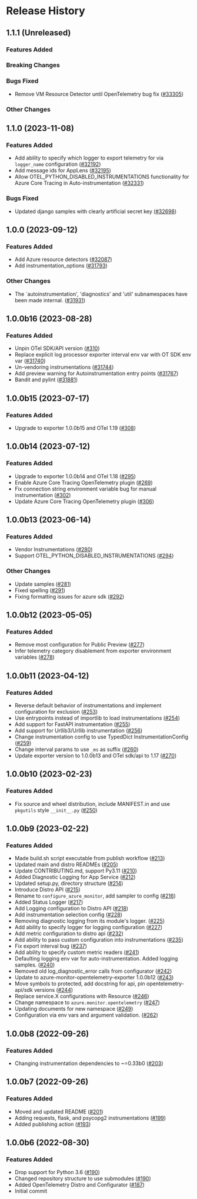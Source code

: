 # Release History

## 1.1.1 (Unreleased)

### Features Added

### Breaking Changes

### Bugs Fixed

- Remove VM Resource Detector until OpenTelemetry bug fix
    ([#33305](https://github.com/Azure/azure-sdk-for-python/pull/33305))

### Other Changes

## 1.1.0 (2023-11-08)

### Features Added

- Add ability to specify which logger to export telemetry for via `logger_name` configuration
    ([#32192](https://github.com/Azure/azure-sdk-for-python/pull/32192))
- Add message ids for AppLens
    ([#32195](https://github.com/Azure/azure-sdk-for-python/pull/32195))
- Allow OTEL_PYTHON_DISABLED_INSTRUMENTATIONS functionality for Azure Core Tracing in Auto-instrumentation
    ([#32331](https://github.com/Azure/azure-sdk-for-python/pull/32331))

### Bugs Fixed

- Updated django samples with clearly artificial secret key
    ([#32698](https://github.com/Azure/azure-sdk-for-python/pull/32698))

## 1.0.0 (2023-09-12)

### Features Added

- Add Azure resource detectors
    ([#32087](https://github.com/Azure/azure-sdk-for-python/pull/32087))
- Add instrumentation_options
    ([#31793](https://github.com/Azure/azure-sdk-for-python/pull/31793))

### Other Changes

- The `autoinstrumentation', 'diagnostics' and 'util' subnamespaces have been made internal.
    ([#31931](https://github.com/Azure/azure-sdk-for-python/pull/31931))

## 1.0.0b16 (2023-08-28)

### Features Added

- Unpin OTel SDK/API version
    ([#310](https://github.com/microsoft/ApplicationInsights-Python/pull/310))
- Replace explicit log processor exporter interval env var with OT SDK env var
    ([#31740](https://github.com/Azure/azure-sdk-for-python/pull/31740))
- Un-vendoring instrumentations
    ([#31744](https://github.com/Azure/azure-sdk-for-python/pull/31740))
- Add preview warning for Autoinstrumentation entry points
    ([#31767](https://github.com/Azure/azure-sdk-for-python/pull/31767))
- Bandit and pylint
    ([#31881](https://github.com/Azure/azure-sdk-for-python/pull/31881))

## 1.0.0b15 (2023-07-17)

### Features Added

- Upgrade to exporter 1.0.0b15 and OTel 1.19
    ([#308](https://github.com/microsoft/ApplicationInsights-Python/pull/308))

## 1.0.0b14 (2023-07-12)

### Features Added

- Upgrade to exporter 1.0.0b14 and OTel 1.18
    ([#295](https://github.com/microsoft/ApplicationInsights-Python/pull/295))
- Enable Azure Core Tracing OpenTelemetry plugin
    ([#269](https://github.com/microsoft/ApplicationInsights-Python/pull/269))
- Fix connection string environment variable bug for manual instrumentation
    ([#302](https://github.com/microsoft/ApplicationInsights-Python/pull/302))
- Update Azure Core Tracing OpenTelemetry plugin
    ([#306](https://github.com/microsoft/ApplicationInsights-Python/pull/306))

## 1.0.0b13 (2023-06-14)

### Features Added

- Vendor Instrumentations
    ([#280](https://github.com/microsoft/ApplicationInsights-Python/pull/280))
- Support OTEL_PYTHON_DISABLED_INSTRUMENTATIONS
    ([#294](https://github.com/microsoft/ApplicationInsights-Python/pull/294))

### Other Changes

- Update samples
    ([#281](https://github.com/microsoft/ApplicationInsights-Python/pull/281))
- Fixed spelling
    ([#291](https://github.com/microsoft/ApplicationInsights-Python/pull/291))
- Fixing formatting issues for azure sdk
    ([#292](https://github.com/microsoft/ApplicationInsights-Python/pull/292))

## 1.0.0b12 (2023-05-05)

### Features Added

- Remove most configuration for Public Preview
    ([#277](https://github.com/microsoft/ApplicationInsights-Python/pull/277))
- Infer telemetry category disablement from exporter environment variables
    ([#278](https://github.com/microsoft/ApplicationInsights-Python/pull/278))

## 1.0.0b11 (2023-04-12)

### Features Added

- Reverse default behavior of instrumentations and implement configuration for exclusion
    ([#253](https://github.com/microsoft/ApplicationInsights-Python/pull/253))
- Use entrypoints instead of importlib to load instrumentations
    ([#254](https://github.com/microsoft/ApplicationInsights-Python/pull/254))
- Add support for FastAPI instrumentation
    ([#255](https://github.com/microsoft/ApplicationInsights-Python/pull/255))
- Add support for Urllib3/Urllib instrumentation
    ([#256](https://github.com/microsoft/ApplicationInsights-Python/pull/256))
- Change instrumentation config to use TypedDict InstrumentationConfig
    ([#259](https://github.com/microsoft/ApplicationInsights-Python/pull/259))
- Change interval params to use `_ms` as suffix
    ([#260](https://github.com/microsoft/ApplicationInsights-Python/pull/260))
- Update exporter version to 1.0.0b13 and OTel sdk/api to 1.17
    ([#270](https://github.com/microsoft/ApplicationInsights-Python/pull/270))

## 1.0.0b10 (2023-02-23)

### Features Added

- Fix source and wheel distribution, include MANIFEST.in and use `pkgutils` style `__init__.py`
    ([#250](https://github.com/microsoft/ApplicationInsights-Python/pull/250))

## 1.0.0b9 (2023-02-22)

### Features Added

- Made build.sh script executable from publish workflow
    ([#213](https://github.com/microsoft/ApplicationInsights-Python/pull/213))
- Updated main and distro READMEs
    ([#205](https://github.com/microsoft/ApplicationInsights-Python/pull/205))
- Update CONTRIBUTING.md, support Py3.11
    ([#210](https://github.com/microsoft/ApplicationInsights-Python/pull/210))
- Added Diagnostic Logging for App Service
    ([#212](https://github.com/microsoft/ApplicationInsights-Python/pull/212))
- Updated setup.py, directory structure
    ([#214](https://github.com/microsoft/ApplicationInsights-Python/pull/214))
- Introduce Distro API
    ([#215](https://github.com/microsoft/ApplicationInsights-Python/pull/215))
- Rename to `configure_azure_monitor`, add sampler to config
    ([#216](https://github.com/microsoft/ApplicationInsights-Python/pull/216))
- Added Status Logger
    ([#217](https://github.com/microsoft/ApplicationInsights-Python/pull/217))
- Add Logging configuration to Distro API
    ([#218](https://github.com/microsoft/ApplicationInsights-Python/pull/218))
- Add instrumentation selection config
    ([#228](https://github.com/microsoft/ApplicationInsights-Python/pull/228))
- Removing diagnostic logging from its module's logger.
    ([#225](https://github.com/microsoft/ApplicationInsights-Python/pull/225))
- Add ability to specify logger for logging configuration
    ([#227](https://github.com/microsoft/ApplicationInsights-Python/pull/227))
- Add metric configuration to distro api
    ([#232](https://github.com/microsoft/ApplicationInsights-Python/pull/232))
- Add ability to pass custom configuration into instrumentations
    ([#235](https://github.com/microsoft/ApplicationInsights-Python/pull/235))
- Fix export interval bug
    ([#237](https://github.com/microsoft/ApplicationInsights-Python/pull/237))
- Add ability to specify custom metric readers
    ([#241](https://github.com/microsoft/ApplicationInsights-Python/pull/241))
- Defaulting logging env var for auto-instrumentation. Added logging samples.
    ([#240](https://github.com/microsoft/ApplicationInsights-Python/pull/240))
- Removed old log_diagnostic_error calls from configurator
    ([#242](https://github.com/microsoft/ApplicationInsights-Python/pull/242))
- Update to azure-monitor-opentelemetry-exporter 1.0.0b12
    ([#243](https://github.com/microsoft/ApplicationInsights-Python/pull/243))
- Move symbols to protected, add docstring for api, pin opentelemetry-api/sdk versions
    ([#244](https://github.com/microsoft/ApplicationInsights-Python/pull/244))
- Replace service.X configurations with Resource
    ([#246](https://github.com/microsoft/ApplicationInsights-Python/pull/246))
- Change namespace to `azure.monitor.opentelemetry`
    ([#247](https://github.com/microsoft/ApplicationInsights-Python/pull/247))
- Updating documents for new namespace
    ([#249](https://github.com/microsoft/ApplicationInsights-Python/pull/249))
- Configuration via env vars and argument validation.
    ([#262](https://github.com/microsoft/ApplicationInsights-Python/pull/262))

## 1.0.0b8 (2022-09-26)

### Features Added

- Changing instrumentation dependencies to ~=0.33b0
    ([#203](https://github.com/microsoft/ApplicationInsights-Python/pull/203))

## 1.0.0b7 (2022-09-26)

### Features Added

- Moved and updated README
    ([#201](https://github.com/microsoft/ApplicationInsights-Python/pull/201))
- Adding requests, flask, and psycopg2 instrumentations
    ([#199](https://github.com/microsoft/ApplicationInsights-Python/pull/199))
- Added publishing action
    ([#193](https://github.com/microsoft/ApplicationInsights-Python/pull/193))

## 1.0.0b6 (2022-08-30)

### Features Added

- Drop support for Python 3.6
    ([#190](https://github.com/microsoft/ApplicationInsights-Python/pull/190))
- Changed repository structure to use submodules
    ([#190](https://github.com/microsoft/ApplicationInsights-Python/pull/190))
- Added OpenTelemetry Distro and Configurator
    ([#187](https://github.com/microsoft/ApplicationInsights-Python/pull/187))
- Initial commit
